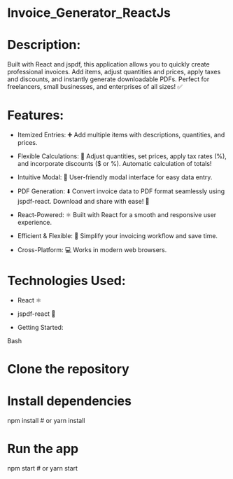 # Invoice_Generator_ReactJs

# Description:

Built with React and jspdf, this application allows you to quickly create professional invoices.  Add items, adjust quantities and prices, apply taxes and discounts, and instantly generate downloadable PDFs.  Perfect for freelancers, small businesses, and enterprises of all sizes!  ✅

# Features:

- Itemized Entries: ➕ Add multiple items with descriptions, quantities, and prices.

- Flexible Calculations: 🧮 Adjust quantities, set prices, apply tax rates (%), and incorporate discounts ($ or %). Automatic calculation of totals!

- Intuitive Modal: 📝 User-friendly modal interface for easy data entry.

- PDF Generation: ⬇️ Convert invoice data to PDF format seamlessly using jspdf-react. Download and share with ease! 💾

- React-Powered: ⚛️ Built with React for a smooth and responsive user experience.

- Efficient & Flexible: 🚀 Simplify your invoicing workflow and save time.

- Cross-Platform: 💻 Works in modern web browsers.

# Technologies Used:

- React ⚛️

- jspdf-react 📄

- Getting Started:

Bash

# Clone the repository

# Install dependencies
npm install  # or yarn install

# Run the app
npm start    # or yarn start
